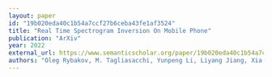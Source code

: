 ```yaml
---
layout: paper
id: "19b020eda40c1b54a7ccf27b6ceba43fe1af3524"
title: "Real Time Spectrogram Inversion On Mobile Phone"
publication: "ArXiv"
year: 2022
external_url: https://www.semanticscholar.org/paper/19b020eda40c1b54a7ccf27b6ceba43fe1af3524
authors: "Oleg Rybakov, M. Tagliasacchi, Yunpeng Li, Liyang Jiang, Xia Zhang, Fadi Biadsy"
---
```

